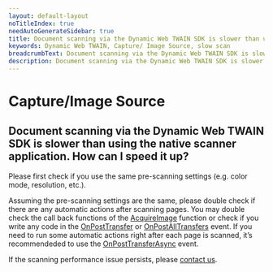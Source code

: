 ```yaml
---
layout: default-layout
noTitleIndex: true
needAutoGenerateSidebar: true
title: Document scanning via the Dynamic Web TWAIN SDK is slower than using the native scanner application. How can I speed it up?
keywords: Dynamic Web TWAIN, Capture/ Image Source, slow scan
breadcrumbText: Document scanning via the Dynamic Web TWAIN SDK is slower than using the native scanner application. How can I speed it up?
description: Document scanning via the Dynamic Web TWAIN SDK is slower than using the native scanner application. How can I speed it up?
---
```


# Capture/Image Source

## Document scanning via the Dynamic Web TWAIN SDK is slower than using the native scanner application. How can I speed it up?

Please first check if you use the same pre-scanning settings (e.g. color mode, resolution, etc.).

Assuming the pre-scanning settings are the same, please double check if there are any automatic actions after scanning pages. You may double check the call back functions of the <a href="https://www.dynamsoft.com/web-twain/docs-archive/info/api/WebTwain_Acquire.html?ver=17.2.1#acquireimage" target="_blank">AcquireImage</a> function or check if you write any code in the <a href="https://www.dynamsoft.com/web-twain/docs-archive/info/api/WebTwain_Acquire.html?ver=17.2.1#onposttransfer" target="_blank">OnPostTransfer</a> or <a href="https://www.dynamsoft.com/web-twain/docs-archive/info/api/WebTwain_Acquire.html?ver=17.2.1#onpostalltransfers" target="_blank">OnPostAllTransfers</a> event. If you need to run some automatic actions  right after each page is scanned, it’s recommendeded to use the <a href="https://www.dynamsoft.com/web-twain/docs-archive/info/api/WebTwain_Acquire.html?ver=17.2.1#onposttransferasync" target="_blank">OnPostTransferAsync</a> event.

If the scanning performance issue persists, please <a href="mailto:support@dynamsoft.com">contact us</a>.
